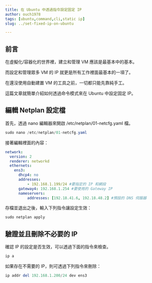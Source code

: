 ```yaml
---
title: 在 Ubuntu 中透過指令設定固定 IP
author: ouch1978
tags: [ubuntu,command,cli,static ip]
slug: ../set-fixed-ip-on-ubuntu

---
```


## 前言

在虛擬化/容器化的世界裡，建立和管理 VM 應該是最基本中的基本。

而設定和管理眾多 VM 的 IP 就更是所有工作裡面最基本的一項了。

在還沒使用自動建置 VM 的工具之前，一切都只能先靠純手工。

這篇文章就簡單介紹如何透過命令模式來在 Ubuntu 中設定固定 IP。

## 編輯 Netplan 設定檔

首先，透過 nano 編輯器來開啟 /etc/netplan/01-netcfg.yaml 檔。

```powershell
sudo nano /etc/netplan/01-netcfg.yaml
```

接著編輯裡面的內容：

```yaml title="/etc/netplan/01-netcfg.yaml"
network: 
  version: 2 
  renderer: networkd 
  ethernets: 
    ens3: 
      dhcp4: no 
      addresses: 
          - 192.168.1.199/24 #要指定的 IP 和網段
      gateway4: 192.168.1.254 #要使用的 Gateway IP
      nameservers: 
          addresses: [192.18.41.6, 192.18.48.2] #預設的 DNS 伺服器
```

存檔並退出之後，輸入下列指令讓設定生效：

```powershell
sudo netplan apply
```

## 驗證並且刪除不必要的 IP

確認 IP 的設定是否生效，可以透過下面的指令來檢查。

```powershell
ip a
```

如果存在不需要的 IP，則可透過下列指令來刪除：

```powershell
ip addr del 192.168.1.200/24 dev ens3
```
